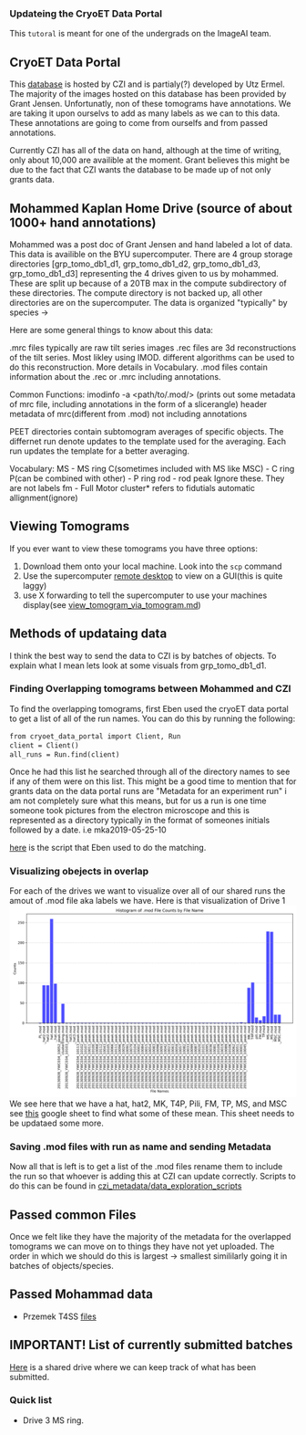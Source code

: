 ### Updateing the CryoET Data Portal

This `tutoral` is meant for one of the undergrads on the ImageAI team.

## CryoET Data Portal
This [database](https://cryoetdataportal.czscience.com/) is hosted by CZI and is partialy(?) developed by Utz Ermel. The majority of the images hosted on this database has been provided by Grant Jensen. Unfortunatly, non of these tomograms have annotations. We are taking it upon ourselvs to add as many labels as we can to this data. These annotations are going to come from ourselfs and from passed annotations.

Currently CZI has all of the data on hand, although at the time of writing, only about 10,000 are availible at the moment. Grant believes this might be due to the fact that CZI wants the database to be made up of not only grants data.

## Mohammed Kaplan Home Drive (source of about 1000+ hand annotations)
Mohammed was a post doc of Grant Jensen and hand labeled a lot of data. This data is availible on the BYU supercomputer. There are 4 group storage directories [grp_tomo_db1_d1, grp_tomo_db1_d2, grp_tomo_db1_d3, grp_tomo_db1_d3] representing the 4 drives given to us by mohammed. These are split up because of a 20TB max in the compute subdirectory of these directories. The compute directory is not backed up, all other directories are on the supercomputer. The data is organized "typically" by species -> 


Here are some general things to know about this data:

.mrc files typically are raw tilt series images
.rec files are 3d reconstructions of the tilt series. Most likley using IMOD. different algorithms can be used to do this reconstruction. More details in Vocabulary.
.mod files contain information about the .rec or .mrc including annotations.

Common Functions:
imodinfo -a <path/to/.mod/> (prints out some metadata of mrc file, including annotations in the form of a slicerangle)
header <path to mrc> metadata of mrc(different from .mod) not including annotations

PEET directories contain subtomogram averages of specific objects. The
differnet run denote updates to the template used for the averaging. Each run
updates the template for a better averaging.

Vocabulary:
MS - MS ring
C(sometimes included with MS like MSC) - C ring
P(can be combined with other) - P ring
rod - rod
peak Ignore these. They are not labels
fm - Full Motor
cluster* refers to fidutials automatic allignment(ignore)

## Viewing Tomograms

If you ever want to view these tomograms you have three options:
1. Download them onto your local machine. Look into the `scp` command
2. Use the supercomputer [remote desktop](https://rc.byu.edu/wiki/?id=Remote+Desktop) to view on a GUI(this is quite laggy)
3. use X forwarding to tell the supercomputer to use your machines display(see [view_tomogram_via_tomogram.md]())

## Methods of updataing data
I think the best way to send the data to CZI is by batches of objects. To explain what I mean lets look at some visuals from grp_tomo_db1_d1. 

### Finding Overlapping tomograms between Mohammed and CZI
To find the overlapping tomograms, first Eben used the cryoET data portal to get a list of all of the run names.
You can do this by running the following:
```
from cryoet_data_portal import Client, Run
client = Client()
all_runs = Run.find(client)
```
Once he had this list he searched through all of the directory names to see if any of them were on this list. This might be a good time to mention that for grants data on the data portal runs are "Metadata for an experiment run" i am not completely sure what this means, but for us a run is one time someone took pictures from the electron microscope and this is represented as a directory typically in the format of someones initials followed by a date. i.e mka2019-05-25-10

[here](https://github.com/byu-biophysics/ImageAI/blob/main/czi_metadata/data_exploration_scripts/search_subdirs.py) is the script that Eben used to do the matching.

### Visualizing obejects in overlap
For each of the drives we want to visualize over all of our shared runs the amout of .mod file aka labels we have. Here is that visualization of Drive 1
![visual](figures/mod_file_histogram_by_name.png)
We see here that we have a hat, hat2, MK, T4P, Pili, FM, TP, MS, and MSC see
[this](https://docs.google.com/spreadsheets/d/1ZpPu6gx_Kr3D95Wj2k2k-nTb4cevR5amsESNbmEY8io/edit?usp=sharing)
google sheet to find what some of these mean. This sheet needs to be updataed
some more. 

### Saving .mod files with run as name and sending Metadata
Now all that is left is to get a list of the .mod files rename them to
include the run so that whoever is adding this at CZI can update correctly.
Scripts to do this can be found in [czi_metadata/data_exploration_scripts](https://github.com/byu-biophysics/ImageAI/tree/main/czi_metadat)

## Passed common Files
Once we felt like they have the majority of the metadata for the overlapped tomograms we can move on to things they have not yet uploaded. The order in which we should do this is largest -> smallest simililarly going it in batches of objects/species.  

## Passed Mohammad data
- Przemek T4SS [files](https://drive.google.com/file/d/1X4RVIaj-OICEC66XNSnzY4UL9XyaULHH/view)


## IMPORTANT! List of currently submitted batches
[Here]() is a shared drive where we can keep track of what has been submitted.

### Quick list
- Drive 3 MS ring. 
